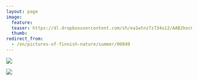 ```yaml
---
layout: page
image:
  feature:
  teaser: https://dl.dropboxusercontent.com/sh/ea1wtnz7z734o12/AAB2hocCecidisQZ_70WWSDca/luontokuvat/kes%C3%A4/2/DSC33362-245px.jpg
  thumb:
redirect_from:
  - /en/pictures-of-finnish-nature/summer/00049
---
```


[![](https://dl.dropboxusercontent.com/sh/ea1wtnz7z734o12/AABSqRimOTPaEaJVfLZICLata/luontokuvat/kes%C3%A4/2/DSC33362-800px.jpg)](https://dl.dropboxusercontent.com/sh/ea1wtnz7z734o12/AADD-rJ9BebSmXs46PRhU5cNa/luontokuvat/kes%C3%A4/2/DSC33362.jpg)

[![](https://dl.dropboxusercontent.com/sh/ea1wtnz7z734o12/AAAQYmPoJDYLBgh2EPFssi_1a/luontokuvat/kes%C3%A4/2/DSC33363-800px.jpg)](https://dl.dropboxusercontent.com/sh/ea1wtnz7z734o12/AAAvQNjDABSJi7JlFtFqW_bVa/luontokuvat/kes%C3%A4/2/DSC33363.jpg)
